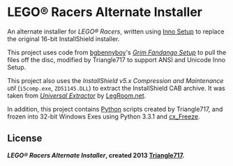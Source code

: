LEGO:registered: Racers Alternate Installer
===========================================

An alternate installer for _LEGO® Racers_, written using [Inno Setup](http://www.jrsoftware.org/isinfo.php)
to replace the original 16-bit InstallShield installer.

This project uses code from [bgbennyboy](https://github.com/bgbennyboy)'s [_Grim Fandango Setup_](https://github.com/bgbennyboy/Grim-Fandango-Setup-and-Launcher)
to pull the files off the disc, modified by Triangle717 to support ANSI and Unicode Inno Setup.

This project also uses the _InstallShield v5.x Compression and Maintenance util_ (`i5comp.exe`, `ZD51145.DLL`) to extract
the InstallShield CAB archive. It was taken from [_Universal Extractor_](legroom.net/software/uniextract) by [LegRoom.net](http://legroom.net).

In addition, this project contains [Python](http://python.org) scripts created by Triangle717,
and frozen into 32-bit Windows Exes using Python 3.3.1 and [cx_Freeze](http://cx-freeze.sourceforge.net).

License
-------
***LEGO:registered: Racers Alternate Installer*, created 2013 [Triangle717](http://Triangle717.WordPress.com).**